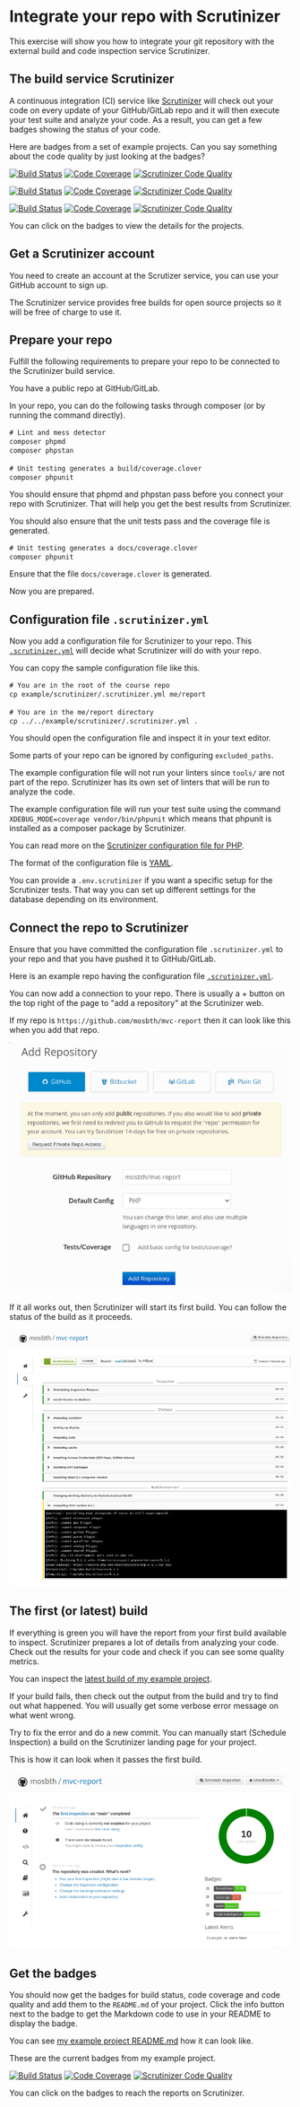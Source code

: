 <!--
---
author: mos
revision:
    "2023-05-09": "(B, mos) Reviewed and updated."
    "2022-03-27": "(A, mos) First release."
---

![Doctrine logo](.img/logo.png)

-->

Integrate your repo with Scrutinizer
==========================

This exercise will show you how to integrate your git repository with the external build and code inspection service Scrutinizer.

<!--
TODO

* .env.scrutinizer link to the resource to read.
* Update example repo to 8.2 and docs/coverage.clover
* Can composer phpunit be used instead?
* Must the tests be overridden? Can we use the default setup in Scrutinizer?
-->



The build service Scrutinizer
--------------------------

A continuous integration (CI) service like [Scrutinizer](https://scrutinizer-ci.com/) will check out your code on every update of your GitHub/GitLab repo and it will then execute your test suite and analyze your code. As a result, you can get a few badges showing the status of your code.

Here are badges from a set of example projects. Can you say something about the code quality by just looking at the badges?

[![Build Status](https://scrutinizer-ci.com/g/canax/router/badges/build.png?b=master)](https://scrutinizer-ci.com/g/canax/router/build-status/master) [![Code Coverage](https://scrutinizer-ci.com/g/canax/router/badges/coverage.png?b=master)](https://scrutinizer-ci.com/g/canax/router/?branch=master) [![Scrutinizer Code Quality](https://scrutinizer-ci.com/g/canax/router/badges/quality-score.png?b=master)](https://scrutinizer-ci.com/g/canax/router/?branch=master)

[![Build Status](https://scrutinizer-ci.com/g/canax/database/badges/build.png?b=master)](https://scrutinizer-ci.com/g/canax/database/build-status/master) [![Code Coverage](https://scrutinizer-ci.com/g/canax/database/badges/coverage.png?b=master)](https://scrutinizer-ci.com/g/canax/database/?branch=master) [![Scrutinizer Code Quality](https://scrutinizer-ci.com/g/canax/database/badges/quality-score.png?b=master)](https://scrutinizer-ci.com/g/canax/database/?branch=master)

[![Build Status](https://scrutinizer-ci.com/g/mosbth/cimage/badges/build.png?b=master)](https://scrutinizer-ci.com/g/mosbth/cimage/build-status/master) [![Code Coverage](https://scrutinizer-ci.com/g/mosbth/cimage/badges/coverage.png?b=master)](https://scrutinizer-ci.com/g/mosbth/cimage/?branch=master) [![Scrutinizer Code Quality](https://scrutinizer-ci.com/g/mosbth/cimage/badges/quality-score.png?b=master)](https://scrutinizer-ci.com/g/mosbth/cimage/?branch=master)

You can click on the badges to view the details for the projects.



Get a Scrutinizer account
--------------------------

You need to create an account at the Scrutizer service, you can use your GitHub account to sign up.

The Scrutinizer service provides free builds for open source projects so it will be free of charge to use it.



Prepare your repo
--------------------------

Fulfill the following requirements to prepare your repo to be connected to the Scrutinizer build service.

You have a public repo at GitHub/GitLab.

In your repo, you can do the following tasks through composer (or by running the command directly).

```
# Lint and mess detector
composer phpmd
composer phpstan

# Unit testing generates a build/coverage.clover
composer phpunit
```

You should ensure that phpmd and phpstan pass before you connect your repo with Scrutinizer. That will help you get the best results from Scrutinizer.

You should also ensure that the unit tests pass and the coverage file is generated.

```
# Unit testing generates a docs/coverage.clover
composer phpunit
```

Ensure that the file `docs/coverage.clover` is generated.

Now you are prepared.



Configuration file `.scrutinizer.yml`
--------------------------

Now you add a configuration file for Scrutinizer to your repo. This [`.scrutinizer.yml`](.scrutinizer.yml) will decide what Scrutinizer will do with your repo.

You can copy the sample configuration file like this.

```
# You are in the root of the course repo
cp example/scrutinizer/.scrutinizer.yml me/report

# You are in the me/report directory
cp ../../example/scrutinizer/.scrutinizer.yml .
```

You should open the configuration file and inspect it in your text editor.

Some parts of your repo can be ignored by configuring `excluded_paths`.

The example configuration file will not run your linters since `tools/` are not part of the repo. Scrutinizer has its own set of linters that will be run to analyze the code.

The example configuration file will run your test suite using the command `XDEBUG_MODE=coverage vendor/bin/phpunit` which means that phpunit is installed as a composer package by Scrutinizer.

You can read more on the [Scrutinizer configuration file for PHP](https://scrutinizer-ci.com/docs/guides/php/continuous-integration-deployment).

The format of the configuration file is [YAML](https://en.wikipedia.org/wiki/YAML).

You can provide a `.env.scrutinizer` if you want a specific setup for the Scrutinizer tests. That way you can set up different settings for the database depending on its environment.



Connect the repo to Scrutinizer
--------------------------

Ensure that you have committed the configuration file `.scrutinizer.yml` to your repo and that you have pushed it to GitHub/GitLab.

Here is an example repo having the configuration file [`.scrutinizer.yml`](https://github.com/mosbth/mvc-report/blob/main/.scrutinizer.yml).

You can now add a connection to your repo. There is usually a + button on the top right of the page to "add a repository" at the Scrutinizer web.

If my repo is `https://github.com/mosbth/mvc-report` then it can look like this when you add that repo.

![Scrutinizer add repo](img/add-repo.png)

If it all works out, then Scrutinizer will start its first build. You can follow the status of the build as it proceeds.

![Scrutinizer build progress](img/build-progress.png)



The first (or latest) build
--------------------------

If everything is green you will have the report from your first build available to inspect. Scrutinizer prepares a lot of details from analyzing your code. Check out the results for your code and check if you can see some quality metrics.

You can inspect the [latest build of my example project](https://scrutinizer-ci.com/g/mosbth/mvc-report/).

If your build fails, then check out the output from the build and try to find out what happened. You will usually get some verbose error message on what went wrong.

Try to fix the error and do a new commit. You can manually start (Schedule Inspection) a build on the Scrutinizer landing page for your project.

This is how it can look when it passes the first build.

![Scrutinizer first build](img/first-build.png)



Get the badges
--------------------------

You should now get the badges for build status, code coverage and code quality and add them to the `README.md` of your project. Click the info button next to the badge to get the Markdown code to use in your README to display the badge.

You can see [my example project README.md](https://github.com/mosbth/mvc-report/blob/main/README.md) how it can look like.

These are the current badges from my example project.

[![Build Status](https://scrutinizer-ci.com/g/mosbth/mvc-report/badges/build.png?b=main)](https://scrutinizer-ci.com/g/mosbth/mvc-report/build-status/main) [![Code Coverage](https://scrutinizer-ci.com/g/mosbth/mvc-report/badges/coverage.png?b=main)](https://scrutinizer-ci.com/g/mosbth/mvc-report/?branch=main) [![Scrutinizer Code Quality](https://scrutinizer-ci.com/g/mosbth/mvc-report/badges/quality-score.png?b=main)](https://scrutinizer-ci.com/g/mosbth/mvc-report/?branch=main)

You can click on the badges to reach the reports on Scrutinizer.
